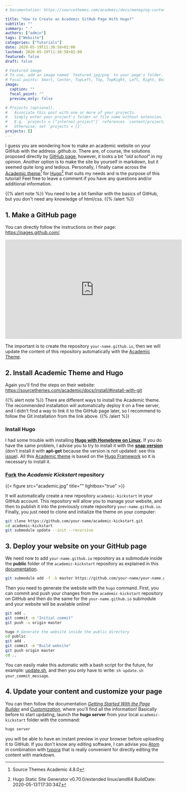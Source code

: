 ```yaml
---
# Documentation: https://sourcethemes.com/academic/docs/managing-content/

title: "How to Create an Academic GitHub Page With Hugo?"
subtitle: ""
summary: " "
authors: ["admin"]
tags: ["Website"]
categories: ["Tutorials"]
date: 2020-05-19T11:38:58+02:00
lastmod: 2020-05-19T11:38:58+02:00
featured: false
draft: false

# Featured image
# To use, add an image named `featured.jpg/png` to your page's folder.
# Focal points: Smart, Center, TopLeft, Top, TopRight, Left, Right, BottomLeft, Bottom, BottomRight.
image:
  caption: ""
  focal_point: ""
  preview_only: false

# Projects (optional).
#   Associate this post with one or more of your projects.
#   Simply enter your project's folder or file name without extension.
#   E.g. `projects = ["internal-project"]` references `content/project/deep-learning/index.md`.
#   Otherwise, set `projects = []`.
projects: []
---
```


I guess you are wondering how to make an academic website on your GitHub with the address *.github.io*. There are, of course, the solutions proposed directly by [GitHub page](https://pages.github.com/), however, it looks a bit *"old school"* in my opinion. Another option is to make the site by yourself in markdown, but it seemed quite long and tedious. Personally, I finally came across the [Academic theme](https://sourcethemes.com/academic/)[^1] for [Hugo](https://gohugo.io/)[^2] that suits my needs and is the purpose of this tutorial! Feel free to leave a comment if you have any questions and/or additional information.

{{% alert note %}}
You need to be a bit familiar with the basics of GitHub, but you don't need any knowledge of html/css.
{{% /alert %}}

## 1. Make a GitHub page

You can directly follow the instructions on their page: https://pages.github.com/.

<iframe width="560" height="315" src="https://www.youtube.com/embed/2MsN8gpT6jY" frameborder="0" allow="accelerometer; autoplay; encrypted-media; gyroscope; picture-in-picture" allowfullscreen></iframe>

The important is to create the repository `your-name.github.io`, then we will update the content of this repository automatically with the [Academic Theme](https://sourcethemes.com/academic/).

## 2. Install Academic Theme and Hugo

Again you'll find the steps on their website: https://sourcethemes.com/academic/docs/install/#install-with-git

{{% alert note %}}
There are different ways to install the Academic theme. The recommended installation will automatically deploy it on a free server, and I didn't find a way to link it to the GitHub page later, so I recommend to follow the Git installation from the link above.
{{% /alert %}}

### Install Hugo

I had some trouble with installing [**Hugo with Homebrew on Linux**](https://gohugo.io/getting-started/installing/#quick-install)**.** If you do have the same problem, I advise you to try to install it with the [**snap version**](https://gohugo.io/getting-started/installing/#snap-package) (don't install it with **apt-get** because the version is not updated: see this [issue](https://github.com/gcushen/hugo-academic/issues/703)). All this [Academic theme](https://sourcethemes.com/academic/) is based on the [Hugo Framework](https://gohugo.io/) so it is necessary to install it.

### [Fork](https://github.com/sourcethemes/academic-kickstart#fork-destination-box) the *Academic Kickstart* repository

{{< figure src="academic.jpg" title="" lightbox="true" >}}

It will automatically create a new repository `academic-kickstart` in your GitHub account. This repository will allow you to manage your website, and then to publish it into the previously create repository `your-name.github.io`. Finally, you just need to clone and initialize the theme on your computer:

```bash
git clone https://github.com/your-name/academic-kickstart.git
cd academic-kickstart
git submodule update --init --recursive
```



## 3. Deploy your website on your GitHub page

We need now to add `your-name.github.io` repository as a submodule inside the **public** folder of the `academic-kickstart` repository as explained in this [documentation](https://sourcethemes.com/academic/docs/deployment/#github-pages).

```bash
git submodule add -f -b master https://github.com/your-name/your-name.github.io.git public
```

Then you need to generate the website with the `hugo` command. First, you can commit and push your changes from the `academic-kickstart` repository on GitHub and then do the same for the `your-name.github.io` submodule and your website will be available online!

```bash
git add .
git commit -m "Initial commit"
git push -u origin master

hugo # Generate the website inside the public directory
cd public
git add .
git commit -m "Build website"
git push origin master
cd ..
```

You can easily make this automatic with a bash script for the future, for example: [update.sh](https://github.com/mickaellalande/academic-kickstart/blob/master/update.sh), and then you only have to write: `sh update.sh your_commit_message`.

## 4. Update your content and customize your page

You can then follow the documentation *[Getting Started With the Page Builder](https://sourcethemes.com/academic/docs/page-builder/)* and *[Customization](https://sourcethemes.com/academic/docs/customization/)*, where you'll find all the information! Basically before to start updating, launch the **hugo server** from your local `academic-kickstart` folder with the command:

```bash
hugo server
```

you will be able to have an instant preview in your browser before uploading it to GitHub. If you don't know any editing software, I can advise you [Atom](https://atom.io/) in combination with [typora](https://www.typora.io/) that is really convenient for directly editing the content with markdown.



[^1]: Source Themes Academic 4.8.0
[^2]: Hugo Static Site Generator v0.70.0/extended linux/amd64 BuildDate: 2020-05-13T17:30:34Z

